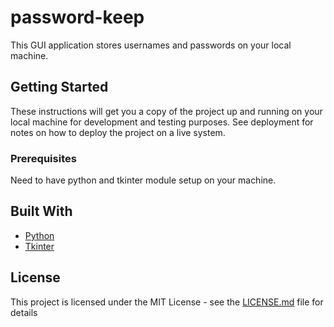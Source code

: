 
# password-keep

This GUI application stores usernames and passwords on your local machine.

## Getting Started

These instructions will get you a copy of the project up and running on your local machine for development and testing purposes. See deployment for notes on how to deploy the project on a live system.

### Prerequisites
Need to have python and tkinter module setup on your machine.

## Built With

* [Python](https://docs.python.org/3/) 
* [Tkinter](https://docs.python.org/3/library/tk.html) 

## License

This project is licensed under the MIT License - see the [LICENSE.md](LICENSE.md) file for details
